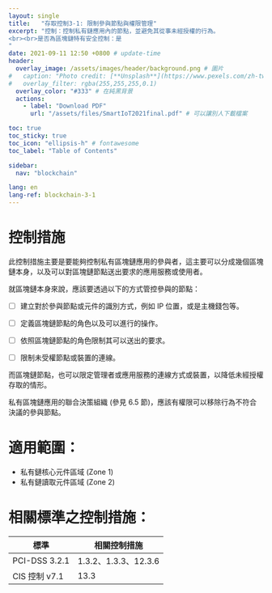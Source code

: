 ```yaml
---
layout: single
title:   "存取控制3-1: 限制參與節點與權限管理"
excerpt: "控制：控制私有鏈應用內的節點，並避免其從事未經授權的行為。
<br><br>是否為區塊鏈特有安全控制：是
" 
date: 2021-09-11 12:50 +0800 # update-time
header:
  overlay_image: /assets/images/header/background.png # 圖片
#   caption: "Photo credit: [**Unsplash**](https://www.pexels.com/zh-tw/search/earth/)" # 可以表示圖片來源
#   overlay_filter: rgba(255,255,255,0.1)
  overlay_color: "#333" # 在純黑背景
  actions:
    - label: "Download PDF"
      url: "/assets/files/SmartIoT2021final.pdf" # 可以讓別人下載檔案

toc: true
toc_sticky: true
toc_icon: "ellipsis-h" # fontawesome
toc_label: "Table of Contents"

sidebar:
  nav: "blockchain"

lang: en
lang-ref: blockchain-3-1
---
```


# 控制措施
此控制措施主要是要能夠控制私有區塊鏈應用的參與者，這主要可以分成幾個區塊鏈本身，以及可以對區塊鏈節點送出要求的應用服務或使用者。

就區塊鏈本身來說，應該要透過以下的方式管控參與的節點：

- [ ] 建立對於參與節點或元件的識別方式，例如 IP 位置，或是主機錢包等。
- [ ] 定義區塊鏈節點的角色以及可以進行的操作。
- [ ] 依照區塊鏈節點的角色限制其可以送出的要求。
- [ ] 限制未受權節點或裝置的連線。


而區塊鏈節點，也可以限定管理者或應用服務的連線方式或裝置，以降低未經授權存取的情形。

私有區塊鏈應用的聯合決策組織 (參見 6.5 節)，應該有權限可以移除行為不符合決議的參與節點。


# 適用範圍：
- 私有鏈核心元件區域 (Zone 1)
- 私有鏈讀取元件區域 (Zone 2)

# 相關標準之控制措施：

| 標準           | 相關控制措施         |
| -------------- | -------------------- |
| PCI-DSS  3.2.1 | 1.3.2、1.3.3、12.3.6 |
| CIS 控制 v7.1  | 13.3                 |